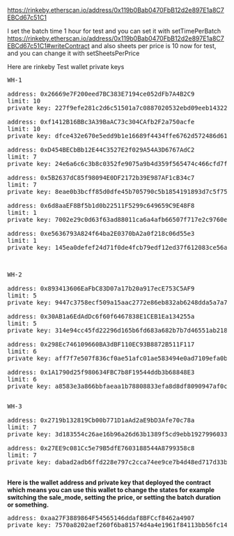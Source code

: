 https://rinkeby.etherscan.io/address/0x119b0Bab0470FbB12d2e897E1a8C7EBCd67c51C1

I set the batch time 1 hour for test and you can set it with setTimePerBatch
https://rinkeby.etherscan.io/address/0x119b0Bab0470FbB12d2e897E1a8C7EBCd67c51C1#writeContract
and also sheets per price is 10 now for test, and you can change it with setSheetsPerPrice

<p>
Here are rinkeby Test wallet private keys

<pre>
WH-1

address: 0x26669e7F200eed7BC383E7194ce052dFb7A4B2C9
limit: 10
private key: 227f9efe281c2d6c51501a7c0887020532ebd09eeb1432222ec71ec5d0a7a30b

address: 0xf1412B16BBc3A39BaAC73c304CAfb2F2a750acfe
limit: 10
private key: dfce432e670e5edd9b1e16689f4434ffe6762d572486d619d374db6fe6b65bd4

address: 0xD454BECbBb12E44C3527E2f029A54A3D6767AdC2
limit: 7
private key: 24e6a6c6c3b8c0352fe9075a9b4d359f565474c466cfd7f3d2b57179acccdd09

address: 0x5B2637dC85f98094E0DF2172b39E987AF1cB34c7
limit: 7
private key: 8eae0b3bcff85d0dfe45b705790c5b1854191893d7c5f75a53778e73d7f8e6e7

address: 0x6d8aaEF8Bf5b1d0b22511F5299c649659C9E48F8
limit: 1
private key: 7002e29c0d63f63ad88011ca6a4afb66507f717e2c9760ecdfaa34c6f6ebc93b

address: 0xe5636793A824f64ba2E0370bA2a0f218c06d55e3
limit: 1
private key: 145ea0defef24d71f0de4fcb79edf12ed37f612083ce56a7a4d65a9e82144b68


</pre>

<pre>
WH-2

address: 0x893413606EaFbC83D07a17b20a917ecE753C5AF9
limit: 5
private key: 9447c3758ecf509a15aac2772e86eb832ab6248dda5a7a7e06dc8bb34821d169

address: 0x30AB1a6EdAdDc6f60f6467838E1CEB1Ea134255a
limit: 5
private key: 314e94cc45fd22296d165b6fd683a682b7b7d46551ab2182f62d943e949fbeae

address: 0x298Ec746109660BA3dBF110EC93B8872B511F117
limit: 6
private key: aff7f7e507f836cf0ae51afc01ae583494e0ad7109efa0b3c717db19efa3f386

address: 0x1A1790d25f980634FBC7b8F19544ddb3b68848E3
limit: 6
private key: a8583e3a866bbfaeaa1b78808833efa8d8df8090947af0c4852fd739065ac655

</pre>

<pre>
WH-3

address: 0x2719b132819Cb00b771D1aAd2aE9bD3Afe70c78a
limit: 7
private key: 3d183554c26ae16b96a26d63b1389f5cd9ebb19279960332f19673d20780462b

address: 0x27EE9c081Cc5e79B5dfE7603188544A8799358c8
limit: 7
private key: dabad2adb6ffd228e797c2cca74ee9ce7b4d48ed717d33b899d338dec8e8f43d

</pre>

</p>

<p>
<b>Here is the wallet address and private key that deployed the contract which means you can use this wallet to change the states for example switching the sale_mode, setting the price, or setting the batch duration or something.</b>

<pre>
address: 0xaa27F3889864F54565146ddaf8BFCcf8462a4907
private key: 7570a8202aef260f6ba81574d4a4e1961f84113bb56fc14faa5c7fc3c5d75ff9
</pre>
</p>

